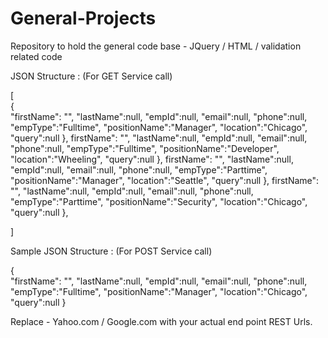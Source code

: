 # General-Projects
Repository to hold the general code base - JQuery / HTML / validation related code

JSON Structure : (For GET Service call)

[  
   {  
      "firstName": "",
      "lastName":null,
      "empId":null,
      "email":null,
      "phone":null,
      "empType":"Fulltime",
      "positionName":"Manager",
      "location":"Chicago",
      "query":null
   },
   firstName": "",
      "lastName":null,
      "empId":null,
      "email":null,
      "phone":null,
      "empType":"Fulltime",
      "positionName":"Developer",
      "location":"Wheeling",
      "query":null
   },
   firstName": "",
      "lastName":null,
      "empId":null,
      "email":null,
      "phone":null,
      "empType":"Parttime",
      "positionName":"Manager",
      "location":"Seattle",
      "query":null
   },
   firstName": "",
      "lastName":null,
      "empId":null,
      "email":null,
      "phone":null,
      "empType":"Parttime",
      "positionName":"Security",
      "location":"Chicago",
      "query":null
   },
   
]


Sample JSON Structure : (For POST Service call)

{  
      "firstName": "",
      "lastName":null,
      "empId":null,
      "email":null,
      "phone":null,
      "empType":"Fulltime",
      "positionName":"Manager",
      "location":"Chicago",
      "query":null
   }
   
  Replace - Yahoo.com / Google.com with your actual end point REST Urls.


